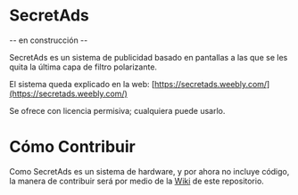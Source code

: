 # SecretAds
-- en construcción --


SecretAds es un sistema de publicidad basado en pantallas a las que se les quita la última capa de filtro polarizante.

El sistema queda explicado en la web: [https://secretads.weebly.com/](https://secretads.weebly.com/)

Se ofrece con licencia permisiva; cualquiera puede usarlo.

# Cómo Contribuir
Como SecretAds es un sistema de hardware, y por ahora no incluye código, la manera de contribuir será por medio de la [Wiki](https://github.com/jserquera/SecretAds/wiki) de este repositorio.
